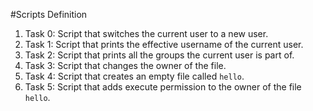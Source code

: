 #Scripts Definition

1. Task 0: Script that switches the current user to a new user.
2. Task 1: Script that prints the effective username of the current user.
3. Task 2: Script that prints all the groups the current user is part of.
4. Task 3: Script that changes the owner of the file.
5. Task 4: Script that creates an empty file called `hello`.
6. Task 5: Script that adds execute permission to the owner of the file `hello`.
